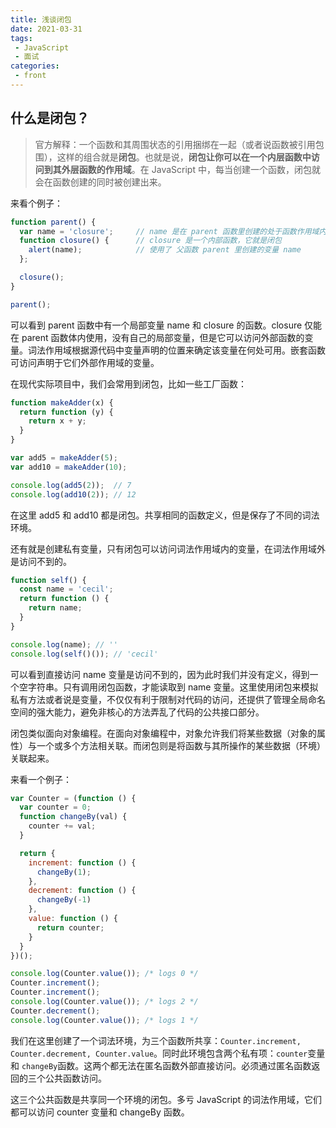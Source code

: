 ```yaml
---
title: 浅谈闭包
date: 2021-03-31
tags:
 - JavaScript
 - 面试
categories:
 - front
---
```


## 什么是闭包？

> 官方解释：一个函数和其周围状态的引用捆绑在一起（或者说函数被引用包围），这样的组合就是**闭包**。也就是说，**闭包让你可以在一个内层函数中访问到其外层函数的作用域**。在 JavaScript 中，每当创建一个函数，闭包就会在函数创建的同时被创建出来。

来看个例子：

```js
function parent() {
  var name = 'closure';     // name 是在 parent 函数里创建的处于函数作用域内的一个局部变量
  function closure() {      // closure 是一个内部函数，它就是闭包
    alert(name);            // 使用了 父函数 parent 里创建的变量 name
  };

  closure();
}

parent();
```

可以看到 parent 函数中有一个局部变量 name 和 closure 的函数。closure 仅能在 parent 函数体内使用，没有自己的局部变量，但是它可以访问外部函数的变量。词法作用域根据源代码中变量声明的位置来确定该变量在何处可用。嵌套函数可访问声明于它们外部作用域的变量。

在现代实际项目中，我们会常用到闭包，比如一些工厂函数：

```js
function makeAdder(x) {
  return function (y) {
    return x + y;
  }
}

var add5 = makeAdder(5);
var add10 = makeAdder(10);

console.log(add5(2));  // 7
console.log(add10(2)); // 12
```

在这里 add5 和 add10 都是闭包。共享相同的函数定义，但是保存了不同的词法环境。

还有就是创建私有变量，只有闭包可以访问词法作用域内的变量，在词法作用域外是访问不到的。

```js
function self() {
  const name = 'cecil';
  return function () {
    return name;
  }
}

console.log(name); // ''
console.log(self()()); // 'cecil'
```

可以看到直接访问 name 变量是访问不到的，因为此时我们并没有定义，得到一个空字符串。只有调用闭包函数，才能读取到 name 变量。这里使用闭包来模拟私有方法或者说是变量，不仅仅有利于限制对代码的访问，还提供了管理全局命名空间的强大能力，避免非核心的方法弄乱了代码的公共接口部分。

闭包类似面向对象编程。在面向对象编程中，对象允许我们将某些数据（对象的属性）与一个或多个方法相关联。而闭包则是将函数与其所操作的某些数据（环境）关联起来。

来看一个例子：

```js
var Counter = (function () {
  var counter = 0;
  function changeBy(val) {
    counter += val;
  }

  return {
    increment: function () {
      changeBy(1);
    },
    decrement: function () {
      changeBy(-1)
    },
    value: function () {
      return counter;
    }
  }
})();

console.log(Counter.value()); /* logs 0 */
Counter.increment();
Counter.increment();
console.log(Counter.value()); /* logs 2 */
Counter.decrement();
console.log(Counter.value()); /* logs 1 */
```

我们在这里创建了一个词法环境，为三个函数所共享：`Counter.increment, Counter.decrement, Counter.value`。同时此环境包含两个私有项：`counter`变量 和 `changeBy`函数。这两个都无法在匿名函数外部直接访问。必须通过匿名函数返回的三个公共函数访问。

这三个公共函数是共享同一个环境的闭包。多亏 JavaScript 的词法作用域，它们都可以访问 counter 变量和 changeBy 函数。